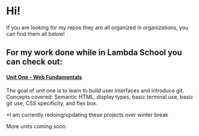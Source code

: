 
# Hi!
If you are looking for my repos they are all organized in organizations, you can find them all below!
## For my work done while in Lambda School you can check out:
#### [Unit One - Web Fundamentals](https://github.com/Lambda-Work-Unit-1) 
The goal of unit one is to learn to build user interfaces and introduce git. Concepts covered: Semantic HTML, display types, basic terminal use, basic git use, CSS specificity, and flex box.

*I am currently redoing/updating these projects over winter break

More units coming soon


<!--
**ImCatherineNoel/ImCatherineNoel** is a ✨ _special_ ✨ repository because its `README.md` (this file) appears on your GitHub profile.

Here are some ideas to get you started:

- 🔭 I’m currently working on ...
- 🌱 I’m currently learning ...
- 👯 I’m looking to collaborate on ...
- 🤔 I’m looking for help with ...
- 💬 Ask me about ...
- 📫 How to reach me: ...
- 😄 Pronouns: ...
- ⚡ Fun fact: ...
-->

